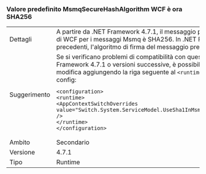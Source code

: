 ### <a name="wcf-msmqsecurehashalgorithm-default-value-is-now-sha256"></a>Valore predefinito MsmqSecureHashAlgorithm WCF è ora SHA256

|   |   |
|---|---|
|Dettagli|A partire da .NET Framework 4.7.1, il messaggio predefinito firma l'algoritmo di WCF per i messaggi Msmq è SHA256. In .NET Framework 4.7 e versioni precedenti, l'algoritmo di firma del messaggio predefinito è SHA1.|
|Suggerimento|Se si verificano problemi di compatibilità con questa modifica in .NET Framework 4.7.1 o versioni successive, è possibile rifiutare esplicitamente la modifica aggiungendo la riga seguente al <code>&lt;runtime&gt;</code>sezione del file app. config:<pre><code class="language-xml">&lt;configuration&gt;&#13;&#10;&lt;runtime&gt;&#13;&#10;&lt;AppContextSwitchOverrides value=&quot;Switch.System.ServiceModel.UseSha1InMsmqEncryptionAlgorithm=true&quot; /&gt;&#13;&#10;&lt;/runtime&gt;&#13;&#10;&lt;/configuration&gt;&#13;&#10;</code></pre>|
|Ambito|Secondario|
|Versione|4.7.1|
|Tipo|Runtime|


